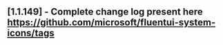 ## [1.1.149] - Complete change log present here https://github.com/microsoft/fluentui-system-icons/tags
